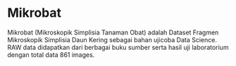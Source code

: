 # Mikrobat
Mikrobat (Mikroskopik Simplisia Tanaman Obat) adalah Dataset Fragmen Mikroskopik Simplisia Daun Kering sebagai bahan ujicoba Data Science. RAW data didapatkan dari berbagai buku sumber serta hasil uji laboratorium dengan total data 861 images.
